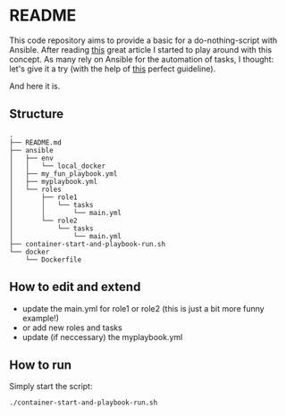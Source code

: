 # README

This code repository aims to provide a basic for a do-nothing-script with Ansible. After reading [this](https://blog.danslimmon.com/2019/07/15/do-nothing-scripting-the-key-to-gradual-automation/) great article I started to play around with this concept. As many rely on Ansible for the automation of tasks, I thought: let's give it a try (with the help of [this](https://medium.com/@ayeshasilvia/testing-ansible-playbook-in-a-docker-container-21628e9ee256) perfect guideline).

And here it is.

## Structure

```
.
├── README.md
├── ansible
│   ├── env
│   │   └── local_docker
│   ├── my_fun_playbook.yml
│   ├── myplaybook.yml
│   └── roles
│       ├── role1
│       │   └── tasks
│       │       └── main.yml
│       └── role2
│           └── tasks
│               └── main.yml
├── container-start-and-playbook-run.sh
└── docker
    └── Dockerfile
```

## How to edit and extend

- update the main.yml for role1 or role2 (this is just a bit more funny example!)
- or add new roles and tasks
- update (if neccessary) the myplaybook.yml

## How to run

Simply start the script:

```
./container-start-and-playbook-run.sh
```